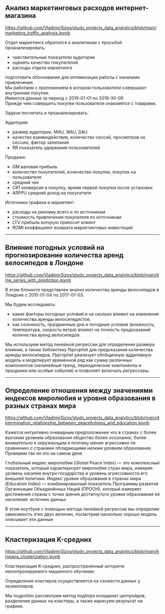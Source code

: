 ## Анализ маркетинговых расходов интернет-магазина
https://github.com/VladimirSizov/study_projects_data_analytics/blob/main/marketing_traffic_analysis.ipynb

Отдел маркетинга обратился к аналитикам с просьбой проанализировать:
- чувствительные показатели аудитории  
- оценить качество покупателей  
- расходы отдела маркетинга  

подготовить обоснование для оптимизации работы с каналами привлечения.  
Мы работаем с приложением в котором пользователи совершают внутренние покупки.  
Имеются данные за период с 2019-01-01 по 2019-30-09   
Прежде чем совершить покупки пользователи знакомятся с товарами.  

Задачи посчитать и проанализировать:

Аудитория:  
- размер аудитории, MAU, WAU, DAU  
- качество взаимодействия, количество сессий, просмотров на сессию, фактор залипания  
- RR показатель удержания пользователей  

Продажи:  
- GM валовая прибыль  
- количество покупателей, количество покупок, покупок на пользователя  
- средний чек  
- CR1 конверсия в покупку, время первой покупки после установки  
- ARPPU средний доход на покупателя  

Источники трафика и маркетинг:  
- расходы на рекламу всего и по источникам  
- стоимость привлечения покупателя по источникам  
- LTV прибыль которую приносит клиент  
- ROMI коэффициент возврата маркетинговых инвестиций  

<hr>

## Влияние погодных условий на прогнозирование количества аренд велосипедов в Лондоне
https://github.com/VladimirSizov/study_projects_data_analytics/blob/main/time_series_with_prediction.ipynb  

В этом блокноте представлен анализ количества аренды велосипедов в Лондоне c 2015-01-04 по 2017-01-03.

Мы будем исследовать:
- какие факторы погодных условий и на сколько влияют на изменения количества аренды велосипедистов.
- как сезонность, праздничные дни и погодные условия (влажность, температура, скорость ветра) влияют на точность предсказаний количества аренд велосипедов.

Мы используем метод линейной регрессии для определения размера влияния, а также библиотеку fbprophet для предсказания количества аренды велосипедов. Fbprophet реализует обобщенную аддитивную модель и моделирует временной ряд как сумму различных компонентов (нелинейный тренд, периодические компоненты и праздники или особые события) и позволяет включать регрессоры.

<hr>

## Определение отношения между значениями индексов миролюбия и уровня образования в разных странах мира
https://github.com/VladimirSizov/study_projects_data_analytics/blob/main/determination_relationship_between_peacefulness_and_education.ipynb

Кажется интуитивно очевидным предположение что в странах с более высоким уровнем образования общество более осознанно, более внимательно к окружающим и поэтому менее агрессивно по сравнению с странами обладающими низким уровнем образования. Проверим так ли это на самом деле.

Глобальный индекс миролюбия (Global Peace Index) — это комплексный показатель, который характеризует миролюбие стран мира, измеряя уровень насилия внутри государства и уровень агрессивности его внешней политики. 
Индекс уровня образования в странах мира (Education Index) — комбинированный показатель Программы развития Организации Объединённых Наций (ПРООН), который измеряет достижения страны с точки зрения достигнутого уровня образования её населения. источник данных

В этом ноутбуке с помощью метода линейной регрессии мы определим зависимость этих двух величин, посмотрим насколько хорошо модель описывает эти данные

<hr>

## Кластеризация K-средних
https://github.com/VladimirSizov/study_projects_data_analytics/blob/main/kmeans_clusterization.ipynb

Кластеризация K-средних, распространённый алгоритм неконтролируемого машинного обучения.

Определение кластеров осуществляется на схожести данных у экземпляров.

Мы подробно рассмотрим метод подбора координат центройдов, разделения данных на кластеры, а также нарисуем результат на графике.
